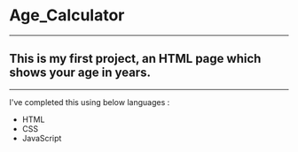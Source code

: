 # Age_Calculator
---
## This is my first project, an HTML page which shows your age in years.
---
I've completed this using below languages :
- HTML
- CSS
- JavaScript
